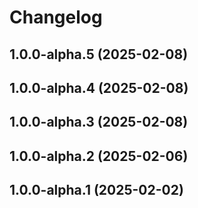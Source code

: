 # Changelog

<!-- You should *NOT* be adding new change log entries to this file.
     You should create a file in the news directory instead.
     For helpful instructions, please see:
     https://6.docs.plone.org/volto/developer-guidelines/contributing.html#create-a-pull-request
-->

<!-- towncrier release notes start -->

## 1.0.0-alpha.5 (2025-02-08)

## 1.0.0-alpha.4 (2025-02-08)

## 1.0.0-alpha.3 (2025-02-08)

## 1.0.0-alpha.2 (2025-02-06)

## 1.0.0-alpha.1 (2025-02-02)
